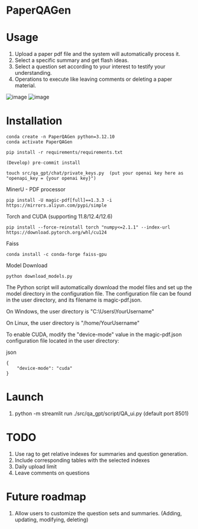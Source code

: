 # PaperQAGen

# Usage

1. Upload a paper pdf file and the system will automatically process it.
2. Select a specific summary and get flash ideas.
3. Select a question set according to your interest to testify your understanding.
4. Operations to execute like leaving comments or deleting a paper material.

![image](https://github.com/user-attachments/assets/764b40f2-5fc1-4845-83f8-1e6c62719a84)
![image](https://github.com/user-attachments/assets/01d3724c-e414-4da0-9d9c-a3884747be42)


# Installation

```
conda create -n PaperQAGen python=3.12.10
conda activate PaperQAGen
```

```
pip install -r requirements/requirements.txt
```

```
(Develop) pre-commit install
```

```
touch src/qa_gpt/chat/private_keys.py  (put your openai key here as "openapi_key = {your openai key}")
```

MinerU - PDF processor
```
pip install -U magic-pdf[full]==1.3.3 -i https://mirrors.aliyun.com/pypi/simple
```

Torch and CUDA (supporting 11.8/12.4/12.6)
```
pip install --force-reinstall torch "numpy<=2.1.1" --index-url https://download.pytorch.org/whl/cu124
```

Faiss
```
conda install -c conda-forge faiss-gpu
```

Model Download
```
python download_models.py
```

The Python script will automatically download the model files and set up the model directory in the configuration file. The configuration file can be found in the user directory, and its filename is magic-pdf.json.

On Windows, the user directory is "C:\Users\YourUsername"

On Linux, the user directory is "/home/YourUsername"

To enable CUDA, modify the "device-mode" value in the magic-pdf.json configuration file located in the user directory:

json
```
{
    "device-mode": "cuda"
}
```



# Launch
1. python -m streamlit run ./src/qa_gpt/script/QA_ui.py  (default port 8501)

# TODO
1. Use rag to get relative indexes for summaries and question generation.
2. Include corresponding tables with the selected indexes
3. Daily upload limit
4. Leave comments on questions


# Future roadmap
1. Allow users to customize the question sets and summaries. (Adding, updating, modifying, deleting)
